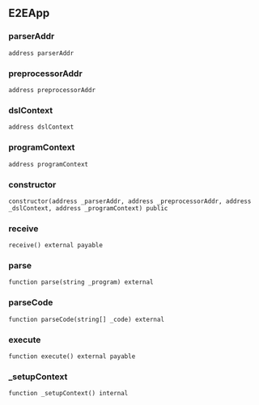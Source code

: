 ## E2EApp

### parserAddr

```solidity
address parserAddr
```

### preprocessorAddr

```solidity
address preprocessorAddr
```

### dslContext

```solidity
address dslContext
```

### programContext

```solidity
address programContext
```

### constructor

```solidity
constructor(address _parserAddr, address _preprocessorAddr, address _dslContext, address _programContext) public
```

### receive

```solidity
receive() external payable
```

### parse

```solidity
function parse(string _program) external
```

### parseCode

```solidity
function parseCode(string[] _code) external
```

### execute

```solidity
function execute() external payable
```

### _setupContext

```solidity
function _setupContext() internal
```


